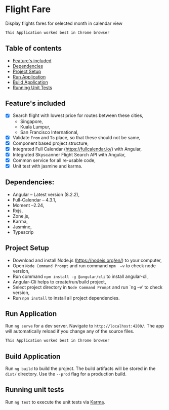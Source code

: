 # Flight Fare
Display flights fares for selected month in calendar view

 ```bash
 This Application worked best in Chrome browser
 ```

## Table of contents

- [Feature's included](#features-included)
- [Dependencies](#dependencies)
- [Project Setup](#project-setup)
- [Run Application](#run-application)
- [Build Application](#build-application)
- [Running Unit Tests](#running-unit-tests)

## Feature's included

- [x] Search flight with lowest price for routes between these cities,
  - Singapore,
  - Kuala Lumpur,
  - San Francisco International,
- [x] Validate `From` and `To` place, so that these should not be same,
- [x] Component based project structure,
- [x] Integrated Full Calendar (https://fullcalendar.io/) with Angular,
- [x] Integrated Skyscanner Flight Search API with Angular, 
- [x] Common service for all re-usable code,
- [x] Unit test with jasmine and karma.

## Dependencies:

- Angular – Latest version (8.2.2),
- Full-Calendar – 4.3.1,
- Moment –2.24,
- Rxjs,
- Zone.js,
- Karma,
- Jasmine,
- Typescrip

## Project Setup

- Download and install Node.js (https://nodejs.org/en/) to your computer,
- Open `Node Command Prompt` and run command `npm  –v` to check node version,
- Run command ` npm install -g @angular/cli ` to install angular-cli,
- Angular-Cli helps to create/run/build project,
- Select project directory in `Node Command Prompt` and run `ng –v’ to check version,
- Run ` npm install ` to install all project dependencies.

## Run Application

Run `ng serve` for a dev server. Navigate to `http://localhost:4200/`. The app will automatically reload if you change any of the source files.

 ```bash
 This Application worked best in Chrome browser
 ```

## Build Application

Run `ng build` to build the project. The build artifacts will be stored in the `dist/` directory. Use the `--prod` flag for a production build.

## Running unit tests

Run `ng test` to execute the unit tests via [Karma](https://karma-runner.github.io).
